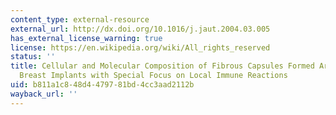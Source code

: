 ```yaml
---
content_type: external-resource
external_url: http://dx.doi.org/10.1016/j.jaut.2004.03.005
has_external_license_warning: true
license: https://en.wikipedia.org/wiki/All_rights_reserved
status: ''
title: Cellular and Molecular Composition of Fibrous Capsules Formed Around Silicone
  Breast Implants with Special Focus on Local Immune Reactions
uid: b811a1c8-48d4-4797-81bd-4cc3aad2112b
wayback_url: ''
---
```

